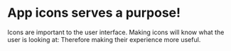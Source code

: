 # App icons serves a purpose!

Icons are important to the user interface. Making icons will know what the user is looking at: Therefore making their experience more useful.